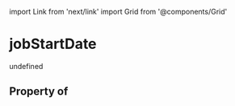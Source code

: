 import Link from 'next/link'
import Grid from '@components/Grid'

# jobStartDate

undefined

## Property of



